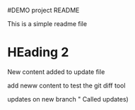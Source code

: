#DEMO project README

This is a simple readme file

# HEading 2
New content added to update file

add neww content to test the git diff tool

updates on new branch " Called updates)
